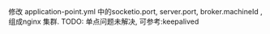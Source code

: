 修改 application-point.yml 中的socketio.port, server.port, broker.machineId , 组成nginx 集群.
TODO: 单点问题未解决, 可参考:keepalived
